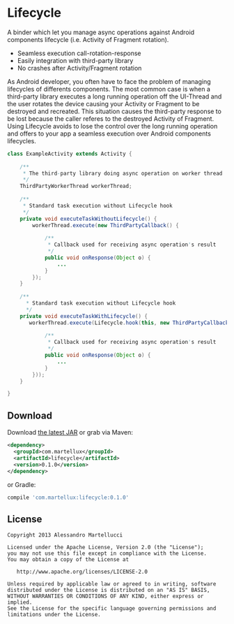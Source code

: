 # Lifecycle
A binder which let you manage async operations against Android components lifecycle (i.e. Activity of Fragment rotation). 

* Seamless execution call-rotation-response
* Easily integration with third-party library
* No crashes after Activity/Fragment rotation 

As Android developer, you often have to face the problem of managing lifecycles of differents components. The most common case is when a third-party library executes a long running operation off the UI-Thread and the user rotates the device causing your Activity or Fragment to be destroyed and recreated. This situation causes the third-party response to be lost because the caller referes to the destroyed Activity of Fragment. Using Lifecycle avoids to lose the control over the long running operation and offers to your app a seamless execution over Android components lifecycles.

```java
class ExampleActivity extends Activity {
    
    /**
     * The third-party library doing async operation on worker thread
     */
    ThirdPartyWorkerThread workerThread;
   
    /**
     * Standard task execution without Lifecycle hook
     */
    private void executeTaskWithoutLifecycle() {
        workerThread.execute(new ThirdPartyCallback() {
        
            /**
             * Callback used for receiving async operation's result
             */
            public void onResponse(Object o) {
                ...
            }
        });
    }
    
    /**
      * Standard task execution without Lifecycle hook
      */
    private void executeTaskWithLifecycle() {
       workerThread.execute(Lifecycle.hook(this, new ThirdPartyCallback() {
            
            /**
             * Callback used for receiving async operation's result
             */
            public void onResponse(Object o) {
                ...
            }
        }));
    }

}
```

Download
--------

Download [the latest JAR][1] or grab via Maven:
```xml
<dependency>
  <groupId>com.martellux</groupId>
  <artifactId>lifecycle</artifactId>
  <version>0.1.0</version>
</dependency>
```
or Gradle:
```groovy
compile 'com.martellux:lifecycle:0.1.0'
```

License
-------

    Copyright 2013 Alessandro Martellucci

    Licensed under the Apache License, Version 2.0 (the "License");
    you may not use this file except in compliance with the License.
    You may obtain a copy of the License at

       http://www.apache.org/licenses/LICENSE-2.0

    Unless required by applicable law or agreed to in writing, software
    distributed under the License is distributed on an "AS IS" BASIS,
    WITHOUT WARRANTIES OR CONDITIONS OF ANY KIND, either express or implied.
    See the License for the specific language governing permissions and
    limitations under the License.

[1]: https://search.maven.org/remote_content?g=com.martellux&a=lifecycle&v=LATEST
